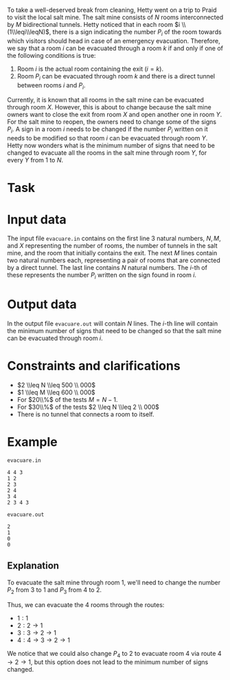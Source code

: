 To take a well-deserved break from cleaning, Hetty went on a trip to Praid to visit the local salt mine. The salt mine consists of $N$ rooms interconnected by $M$ bidirectional tunnels. Hetty noticed that in each room $i \\ (1\\leqi\\leqN)$, there is a sign indicating the number $P_i$ of the room towards which visitors should head in case of an emergency evacuation. Therefore, we say that a room $i$ can be evacuated through a room $k$ if and only if one of the following conditions is true:

1. Room $i$ is the actual room containing the exit $(i=k)$.
2. Room $P_i$ can be evacuated through room $k$ and there is a direct tunnel between rooms $i$ and $P_i$.

Currently, it is known that all rooms in the salt mine can be evacuated through room $X$. However, this is about to change because the salt mine owners want to close the exit from room $X$ and open another one in room $Y$. For the salt mine to reopen, the owners need to change some of the signs $P_i$. A sign in a room $i$ needs to be changed if the number $P_i$ written on it needs to be modified so that room $i$ can be evacuated through room $Y$. Hetty now wonders what is the minimum number of signs that need to be changed to evacuate all the rooms in the salt mine through room $Y$, for every $Y$ from $1$ to $N$.

# Task

# Input data

The input file `evacuare.in` contains on the first line $3$ natural numbers, $N, M,$ and $X$ representing the number of rooms, the number of tunnels in the salt mine, and the room that initially contains the exit. The next $M$ lines contain two natural numbers each, representing a pair of rooms that are connected by a direct tunnel. The last line contains $N$ natural numbers. The $i$-th of these represents the number $P_i$ written on the sign found in room $i$.

# Output data

In the output file `evacuare.out` will contain $N$ lines. The $i$-th line will contain the minimum number of signs that need to be changed so that the salt mine can be evacuated through room $i$.

# Constraints and clarifications

* $2 \\leq N \\leq 500 \\ 000$
* $1 \\leq M \\leq 600 \\ 000$
* For $20\\%$ of the tests $M = N-1$.
* For $30\\%$ of the tests $2 \\leq N \\leq 2 \\ 000$
* There is no tunnel that connects a room to itself.

# Example

`evacuare.in`
```
4 4 3
1 2
2 3
2 4
3 4
2 3 4 3
```

`evacuare.out`
```
2
1
0
0
```

## Explanation

To evacuate the salt mine through room $1$, we'll need to change the number $P_2$ from $3$ to $1$ and $P_3$ from $4$ to $2$.

Thus, we can evacuate the $4$ rooms through the routes:

* $1: 1$
* $2: 2 \rightarrow 1$
* $3: 3 \rightarrow 2 \rightarrow 1$
* $4: 4 \rightarrow 3 \rightarrow 2 \rightarrow 1$

We notice that we could also change $P_4$ to $2$ to evacuate room $4$ via route $4 \rightarrow 2 \rightarrow 1$, but this option does not lead to the minimum number of signs changed.